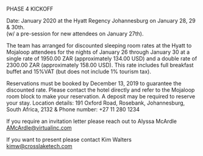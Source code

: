 PHASE 4 KICKOFF

Date: January 2020 at the Hyatt Regency Johannesburg on January 28, 29 & 30th.  
(w/ a pre-session for new attendees on January 27th).

The team has arranged for discounted sleeping room rates at the Hyatt to Mojaloop attendees for the nights of January 26 through January 30 at a single rate of 1950.00 ZAR (approximately 134.00 USD) and a double rate of 2300.00 ZAR (approximately 158.00 USD). This rate includes full breakfast buffet and 15%VAT (but does not include 1% tourism tax).

Reservations must be booked by December 13, 2019 to guarantee the discounted rate. Please contact the hotel directly and refer to the Mojaloop room block to make your reservation. A deposit may be required to reserve your stay.  Location details: 191 Oxford Road, Rosebank, Johannesburg, South Africa, 2132 & Phone number: +27 11 280 1234

If you require an invitation letter please reach out to Alyssa McArdle AMcArdle@virtualinc.com

If you want to present please contact Kim Walters kimw@crosslaketech.com
